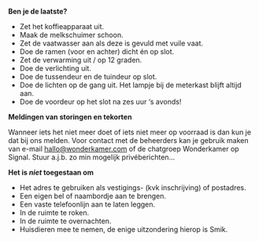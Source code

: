 **Ben je de laatste?**

- Zet het koffieapparaat uit.
- Maak de melkschuimer schoon.
- Zet de vaatwasser aan als deze is gevuld met vuile vaat.
- Doe de ramen (voor en achter) dicht én op slot.
- Zet de verwarming uit / op 12 graden.
- Doe de verlichting uit.
- Doe de tussendeur en de tuindeur op slot.
- Doe de lichten op de gang uit. Het lampje bij de meterkast blijft altijd aan.
- Doe de voordeur op het slot na zes uur ‘s avonds!

**Meldingen van storingen en tekorten**

Wanneer iets het niet meer doet of iets niet meer op voorraad is dan kun je dat bij ons melden. Voor contact met de beheerders kan je gebruik maken van e-mail hallo@wonderkamer.com of de chatgroep Wonderkamer op Signal. Stuur a.j.b. zo min mogelijk privéberichten...

**Het is _niet_ toegestaan om**

- Het adres te gebruiken als vestigings- (kvk inschrijving) of postadres.
- Een eigen bel of naambordje aan te brengen.
- Een vaste telefoonlijn aan te laten leggen.
- In de ruimte te roken.
- In de ruimte te overnachten.
- Huisdieren mee te nemen, de enige uitzondering hierop is Smik.
